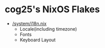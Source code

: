 # cog25's NixOS Flakes

- [/system/i18n.nix](/modules/i18n.nix)
    - Locale(including timezone)
    - Fonts
    - Keyboard Layout
